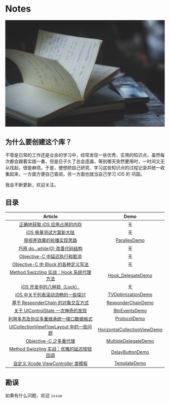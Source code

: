 # Notes

![](contents/images/bg.jpg)

## 为什么要创建这个库？

不管是日常的工作还是业余的学习中，经常发现一些优秀、实用的知识点，虽然每次都会跟着实践一番，但是日子久了总会遗漏，等到哪天突然要用时，一时间又无从找起，很是麻烦。于是，便想把自己研究、学习这些知识点的过程记录并统一收集起来，一方面方便自己查阅，另一方面也就当自己学习 iOS 的 巩固。

我会不断更新，欢迎关注。

## 目录


|                 Article                  |                   Demo                   |
| :--------------------------------------: | :--------------------------------------: |
| [正确地获取 iOS 应用占用的内存](https://github.com/ifelseboyxx/xx_Notes/blob/master/contents/Memory_Get/memory_get.md) | 无 |
| [iOS 电量测试方案新大陆](https://github.com/ifelseboyxx/xx_Notes/blob/master/contents/BatteryTest/battery_test.md) | 无 |
| [带视差效果的轮播实现思路](https://github.com/ifelseboyxx/xx_Notes/blob/master/contents/Parallex/parallex.md)  | [ParallexDemo](https://github.com/ifelseboyxx/xx_Notes/tree/master/contents/Parallex/ParallexDemo)  |
|[巧用 do...while(0) 改善代码结构](https://github.com/ifelseboyxx/xx_Notes/blob/master/contents/code_tips_01/code_tip_01.md)| 无 |
| [Objective-C 中延迟执行和取消](https://github.com/ifelseboyxx/xx_Notes/blob/master/contents/DelayWay/objc_delay.md)| 无 |
|[Objective-C 中 Block 的各种定义写法](https://github.com/ifelseboyxx/xx_Notes/blob/master/contents/Block_Writing/block_writing.md)|  无 |
| [Method Swizzling 实战：Hook 系统代理方法](https://github.com/ifelseboyxx/xx_Notes/blob/master/contents/HookSystemDelegate/hook_system_delegate.md) | [Hook_DelegateDemo](https://github.com/ifelseboyxx/xx_Notes/tree/master/contents/HookSystemDelegate/Hook_Delegate)  |
| [iOS 开发中的八种锁（Lock）](https://github.com/ifelseboyxx/xx_Notes/blob/master/contents/Lock/lock.md) | 无 |
| [iOS 中关于列表滚动流畅的一些探讨](https://github.com/ifelseboyxx/xx_Notes/blob/master/contents/TVOptimizationDemo/TVOptimizationDemo.md) | [TVOptimizationDemo](https://github.com/ifelseboyxx/xx_Notes/tree/master/contents/TVOptimizationDemo/TVOptimizationDemo) |
| [基于 ResponderChain 的对象交互方式](https://github.com/ifelseboyxx/xx_Notes/blob/master/contents/ResponderChain/ResponderChain.md) | [ResponderChainDemo](https://github.com/ifelseboyxx/xx_Notes/tree/master/contents/ResponderChain/ResponderChainDemo) |
| [关于 UIControlState 一次神奇的发现](https://github.com/ifelseboyxx/xx_Notes/blob/master/contents/BtnEvents/UIControlState.md) | [BtnEventsDemo](https://github.com/ifelseboyxx/xx_Notes/tree/master/contents/BtnEvents/BtnEventsDemo) |
| [利用多态及协议多重继承统一接口数据格式](https://github.com/ifelseboyxx/xx_Notes/blob/master/contents/Protocol/Protocol.md) | [ProtocolDemo](https://github.com/ifelseboyxx/xx_Notes/tree/master/contents/Protocol/ProtocolDemo) |
| [UICollectionViewFlowLayout 中的一些问题](https://github.com/ifelseboyxx/xx_Notes/blob/master/contents/FlowLayoutQuestion/UICollectionViewFlowLayout_questions.md) | [HorizontalCollectionViewDemo](https://github.com/ifelseboyxx/xx_Notes/tree/master/contents/FlowLayoutQuestion/HorizontalCollectionView) |
| [Objective-C 之多重代理](https://github.com/ifelseboyxx/xx_Notes/blob/master/contents/MultipleDelegate/MultipleDelegate.md) | [MultipleDelegateDemo](https://github.com/ifelseboyxx/xx_Notes/tree/master/contents/MultipleDelegate/MultipleDelegateDemo) |
| [Method Swizzling 实战：优雅的延迟按钮回调](https://github.com/ifelseboyxx/xx_Notes/blob/master/contents/DelayButton/MethodSwizzlingDemo.md) | [DelayButtonDemo](https://github.com/ifelseboyxx/xx_Notes/tree/master/contents/DelayButton/DelayButtonDemo) |
| [自定义 Xcode ViewController 类模板](https://github.com/ifelseboyxx/xx_Notes/blob/master/contents/XcodeTemplate/Xcode-VC-Template.md) | [TemplateDemo](https://github.com/ifelseboyxx/xx_Notes/tree/master/contents/XcodeTemplate/Template/CustomVC.xctemplate) |



## 勘误

如果有什么问题，欢迎 `issue`


